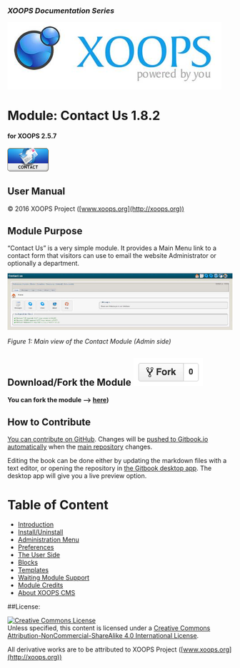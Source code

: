 ### _XOOPS Documentation Series_
![logoXoops.jpg](en/assets/logoXoops.jpg)

# Module: Contact Us  1.8.2
#### for XOOPS 2.5.7
      
![logoModule.png](en/assets/logoModule.png)
 
## User Manual
  
© 2016 XOOPS Project ([www.xoops.org](http://xoops.org))        
  

## Module Purpose 
 
“Contact Us” is a very simple module. It provides a Main Menu link to a contact form that visitors can use to email the website Administrator or optionally a department.
 
![image004.png](en/assets/image004.jpg)

*Figure 1: Main view of the Contact Module (Admin side)*

## Download/Fork the Module ![](en/assets/forkit.png) 

**You can fork the module --> [here](https://github.com/XoopsModules25x/contact))** 

## How to Contribute

[You can contribute on GitHub](https://github.com/XoopsDocs/contact-tutorial). Changes will be [pushed to Gitbook.io automatically](https://www.gitbook.com/book/xoops/contact-tutorial/activity) when the [main repository](https://github.com/XoopsDocs/contact-tutorial) changes.

Editing the book can be done either by updating the markdown files with a text editor, or opening the repository in [the Gitbook desktop app](https://github.com/GitbookIO/editor/blob/master/README.md). The desktop app will give you a live preview option.

# Table of Content

* [Introduction](README.md)
* [Install/Uninstall](en/book/1install.md)
* [Administration Menu](en/book/2administration.md)
* [Preferences](en/book/3preferences.md)
* [The User Side](en/book/5userside.md)
* [Blocks](en/book/6blocks.md)
* [Templates](en/book/7templates.md)
* [Waiting Module Support](en/book/8waiting.md)
* [Module Credits](en/book/9credits.md)
* [About XOOPS CMS](en/book/10aboutxoops.md)

##License:

<a rel="license" href="http://creativecommons.org/licenses/by-nc-sa/4.0/"><img alt="Creative Commons License" style="border-width:0" src="https://i.creativecommons.org/l/by-nc-sa/4.0/88x31.png" /></a><br />Unless specified, this content is licensed under a <a rel="license" href="http://creativecommons.org/licenses/by-nc-sa/4.0/">Creative Commons Attribution-NonCommercial-ShareAlike 4.0 International License</a>.

All derivative works are to be attributed to XOOPS Project ([www.xoops.org](http://xoops.org))